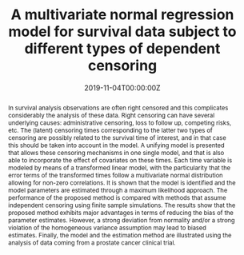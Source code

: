 ---
title: "A multivariate normal regression model for survival data subject to different types of dependent censoring"
author_notes: ''
date: "2019-11-04T00:00:00Z"
authors:
- admin
- Ingrid Van Keilegom
doi: 10.1016/j.csda.2019.106879
featured: true
image:
  caption: ''
  focal_point: ''
  preview_only: false
projects: []
publication: "*Computational Statistics and Data Analysis,* 144, 106879"
publication_short: ''
publication_types: "article-journal"
publishDate: "2019-11-04T00:00:00Z"
slides: ''
summary: ''
tags: Source Themes
abstract: "In survival analysis observations are often right censored and this complicates considerably the analysis of these data. Right censoring can have several underlying causes: administrative censoring, loss to follow up, competing risks, etc. The (latent) censoring times corresponding to the latter two types of censoring are possibly related to the survival time of interest, and in that case this should be taken into account in the model. A unifying model is presented that allows these censoring mechanisms in one single model, and that is also able to incorporate the effect of covariates on these times. Each time variable is modeled by means of a transformed linear model, with the particularity that the error terms of the transformed times follow a multivariate normal distribution allowing for non-zero correlations. It is shown that the model is identified and the model parameters are estimated through a maximum likelihood approach. The performance of the proposed method is compared with methods that assume independent censoring using finite sample simulations. The results show that the proposed method exhibits major advantages in terms of reducing the bias of the parameter estimates. However, a strong deviation from normality and/or a strong violation of the homogeneous variance assumption may lead to biased estimates. Finally, the model and the estimation method are illustrated using the analysis of data coming from a prostate cancer clinical trial."
url_code: ''
url_dataset: ''
url_pdf: https://doi.org/10.1016/j.csda.2019.106879
url_poster: ''
url_project: ''
url_slides: ''
url_source: ''
url_video: ''
---